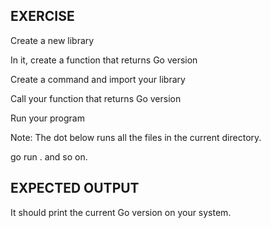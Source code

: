 ## EXERCISE  
Create a new library

In it, create a function that returns Go version

Create a command and import your library

Call your function that returns Go version

Run your program

Note: The dot below runs all the files in the current directory.

go run . and so on.


## EXPECTED OUTPUT  
It should print the current Go version on your system.